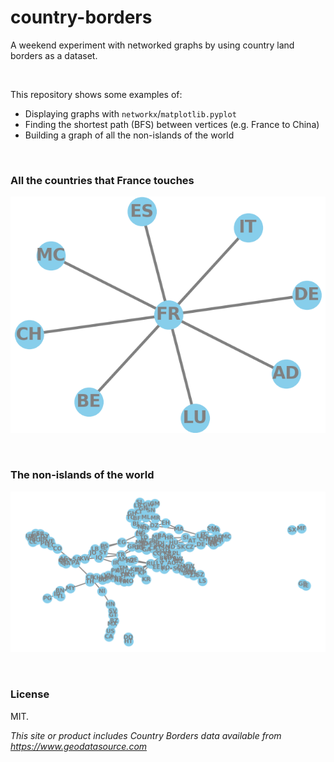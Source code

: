 # country-borders

A weekend experiment with networked graphs by using country land borders as a dataset.

<br>

This repository shows some examples of:

- Displaying graphs with `networkx`/`matplotlib.pyplot`
- Finding the shortest path (BFS) between vertices (e.g. France to China)
- Building a graph of all the non-islands of the world

<br>

### All the countries that France touches

![A networked graph of all the countries that France touches](https://github.com/healeycodes/country-borders/blob/master/france-connections.png)

<br>

### The non-islands of the world

![A networked graph of all the non-islands -- it's a little squished together](https://github.com/healeycodes/country-borders/blob/master/squished-non-islands.png)

<br>

### License

MIT.

_This site or product includes Country Borders data available from https://www.geodatasource.com_
